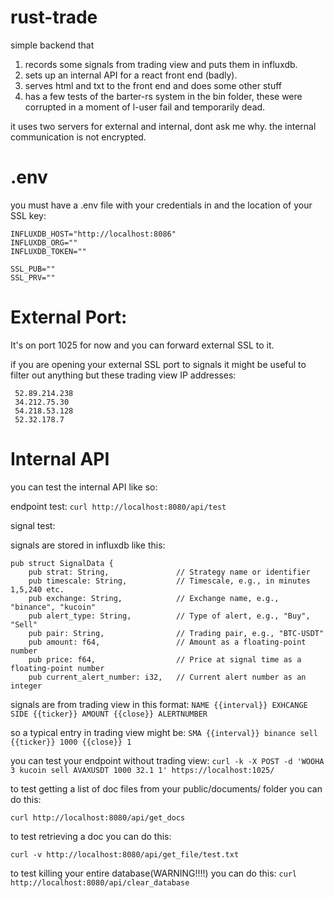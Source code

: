 # rust-trade

simple backend that 

1. records some signals from trading view and puts them in influxdb.
2. sets up an internal API for a react front end (badly).
3. serves html and txt to the front end and does some other stuff
4. has a few tests of the barter-rs system in the bin folder, these were corrupted in a moment of l-user fail and temporarily dead.

it uses two servers for external and internal, dont ask me why. the internal communication is not encrypted.

# .env 

you must have a .env file with your credentials in and the location of your SSL key:
```
INFLUXDB_HOST="http://localhost:8086"
INFLUXDB_ORG=""
INFLUXDB_TOKEN=""

SSL_PUB=""
SSL_PRV=""
```

# External Port:
It's on port 1025 for now and you can forward external SSL to it. 

if you are opening your external SSL port to signals it might be useful to filter out anything but these trading view IP addresses:
```
 52.89.214.238             
 34.212.75.30              
 54.218.53.128             
 52.32.178.7               
```
# Internal API
you can test the internal API like so:

endpoint test:
`curl http://localhost:8080/api/test`

signal test:

signals are stored in influxdb like this: 
```
pub struct SignalData {
    pub strat: String,               // Strategy name or identifier
    pub timescale: String,           // Timescale, e.g., in minutes 1,5,240 etc. 
    pub exchange: String,            // Exchange name, e.g., "binance", "kucoin"
    pub alert_type: String,          // Type of alert, e.g., "Buy", "Sell"
    pub pair: String,                // Trading pair, e.g., "BTC-USDT"
    pub amount: f64,                 // Amount as a floating-point number
    pub price: f64,                  // Price at signal time as a floating-point number
    pub current_alert_number: i32,   // Current alert number as an integer
```

signals are from trading view in this format:
`NAME {{interval}} EXHCANGE SIDE {{ticker}} AMOUNT {{close}} ALERTNUMBER`

so a typical entry in trading view might be: 
`SMA {{interval}} binance sell {{ticker}} 1000 {{close}} 1`

you can test your endpoint without trading view:
`curl -k -X POST -d 'WOOHA 3 kucoin sell AVAXUSDT 1000 32.1 1' https://localhost:1025/`

to test getting a list of doc files from your public/documents/ folder you can do this:

`curl http://localhost:8080/api/get_docs`

to test retrieving a doc you can do this:

`curl -v http://localhost:8080/api/get_file/test.txt`

to test killing your entire database(WARNING!!!!) you can do this:
`curl http://localhost:8080/api/clear_database`

